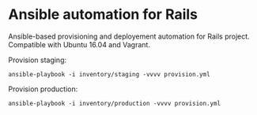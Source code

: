 # Ansible automation for Rails

Ansible-based provisioning and deployement automation for Rails project. Compatible with Ubuntu 16.04 and Vagrant.

Provision staging:

```
ansible-playbook -i inventory/staging -vvvv provision.yml
```

Provision production:

```
ansible-playbook -i inventory/production -vvvv provision.yml
```

